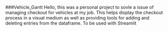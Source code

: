 ###Vehicle_Gantt
Hello, this was a personal project to sovle a issue of managing checkout for vehicles at my job. This helps display the checkout process in a visual medium as well as providing tools for adding and deleting entries from the dataframe.
To be used with Streamlit
